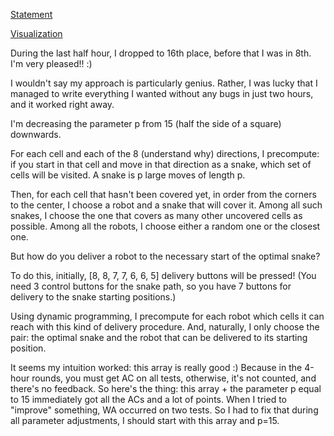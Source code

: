 [Statement](https://atcoder.jp/contests/ahc052/tasks/ahc052_a)

[Visualization](https://disk.yandex.ru/d/juR6HCflpqZl0A/reports/ahc052/vis_singleControllerMultipleRobots.gif)

During the last half hour, I dropped to 16th place, before that I was in 8th. I'm very pleased!! :)

I wouldn't say my approach is particularly genius. Rather, I was lucky that I managed to write everything I wanted without any bugs in just two hours, and it worked right away.

I'm decreasing the parameter p from 15 (half the side of a square) downwards.

For each cell and each of the 8 (understand why) directions, I precompute: if you start in that cell and move in that direction as a snake, which set of cells will be visited. A snake is p large moves of length p.

Then, for each cell that hasn't been covered yet, in order from the corners to the center, I choose a robot and a snake that will cover it. Among all such snakes, I choose the one that covers as many other uncovered cells as possible. Among all the robots, I choose either a random one or the closest one.

But how do you deliver a robot to the necessary start of the optimal snake?

To do this, initially, [8, 8, 7, 7, 6, 6, 5] delivery buttons will be pressed! (You need 3 control buttons for the snake path, so you have 7 buttons for delivery to the snake starting positions.)

Using dynamic programming, I precompute for each robot which cells it can reach with this kind of delivery procedure. And, naturally, I only choose the pair: the optimal snake and the robot that can be delivered to its starting position.

It seems my intuition worked: this array is really good :) Because in the 4-hour rounds, you must get AC on all tests, otherwise, it's not counted, and there's no feedback. So here's the thing: this array + the parameter p equal to 15 immediately got all the ACs and a lot of points. When I tried to "improve" something, WA occurred on two tests. So I had to fix that during all parameter adjustments, I should start with this array and p=15.